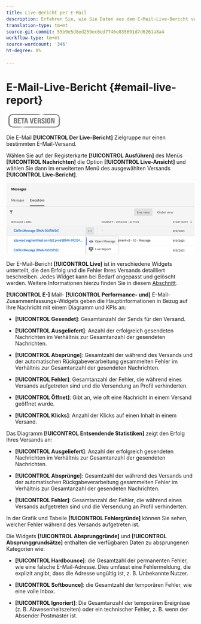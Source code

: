```yaml
---
title: Live-Bericht per E-Mail
description: Erfahren Sie, wie Sie Daten aus dem E-Mail-Live-Bericht verwenden
translation-type: tm+mt
source-git-commit: 55b9e5d8ed259ec6ed7746e835691d7d6261a8a4
workflow-type: tm+mt
source-wordcount: '346'
ht-degree: 8%

---
```


# E-Mail-Live-Bericht {#email-live-report}

![](../assets/do-not-localize/badge.png)

Die E-Mail **[!UICONTROL Der Live-Bericht]** Zielgruppe nur einen bestimmten E-Mail-Versand.

Wählen Sie auf der Registerkarte **[!UICONTROL Ausführen]** des Menüs **[!UICONTROL Nachrichten]** die Option **[!UICONTROL Live-Ansicht]** und wählen Sie dann im erweiterten Menü des ausgewählten Versands **[!UICONTROL Live-Bericht]**.

![](../assets/live_report.png)

Der E-Mail-Bericht **[!UICONTROL Live]** ist in verschiedene Widgets unterteilt, die den Erfolg und die Fehler Ihres Versands detailliert beschreiben. Jedes Widget kann bei Bedarf angepasst und gelöscht werden. Weitere Informationen hierzu finden Sie in diesem [Abschnitt](live-report.md#modify-dashboard).

**[!UICONTROL E-]** Mail- **[!UICONTROL Performance- und]** E-Mail-Zusammenfassungs-Widgets geben die Hauptinformationen in Bezug auf Ihre Nachricht mit einem Diagramm und KPIs an:

* **[!UICONTROL Gesendet]**: Gesamtanzahl der Sends für den Versand.

* **[!UICONTROL Ausgeliefert]**: Anzahl der erfolgreich gesendeten Nachrichten im Verhältnis zur Gesamtanzahl der gesendeten Nachrichten.

* **[!UICONTROL Absprünge]**: Gesamtzahl der während des Versands und der automatischen Rückgabeverarbeitung gesammelten Fehler im Verhältnis zur Gesamtanzahl der gesendeten Nachrichten.

* **[!UICONTROL Fehler]**: Gesamtanzahl der Fehler, die während eines Versands aufgetreten sind und die Versendung an Profil verhinderten.

* **[!UICONTROL Öffnet]**: Gibt an, wie oft eine Nachricht in einem Versand geöffnet wurde.

* **[!UICONTROL Klicks]**: Anzahl der Klicks auf einen Inhalt in einem Versand.

Das Diagramm **[!UICONTROL Entsendende Statistiken]** zeigt den Erfolg Ihres Versands an:

* **[!UICONTROL Ausgeliefert]**: Anzahl der erfolgreich gesendeten Nachrichten im Verhältnis zur Gesamtanzahl der gesendeten Nachrichten.

* **[!UICONTROL Absprünge]**: Gesamtzahl der während des Versands und der automatischen Rückgabeverarbeitung gesammelten Fehler im Verhältnis zur Gesamtanzahl der gesendeten Nachrichten.

* **[!UICONTROL Fehler]**: Gesamtanzahl der Fehler, die während eines Versands aufgetreten sind und die Versendung an Profil verhinderten.

In der Grafik und Tabelle **[!UICONTROL Fehlergründe]** können Sie sehen, welcher Fehler während des Versands aufgetreten ist.

Die Widgets **[!UICONTROL Absprunggründe]** und **[!UICONTROL Absprunggrundsätze]** enthalten die verfügbaren Daten zu absprungenen Kategorien wie:

* **[!UICONTROL Hardbounce]**: die Gesamtzahl der permanenten Fehler, wie eine falsche E-Mail-Adresse. Dies umfasst eine Fehlermeldung, die explizit angibt, dass die Adresse ungültig ist, z. B. Unbekannte Nutzer.

* **[!UICONTROL Softbounce]**: die Gesamtzahl der temporären Fehler, wie eine volle Inbox.

* **[!UICONTROL Ignoriert]**: Die Gesamtanzahl der temporären Ereignisse (z. B. Abwesenheitszeiten) oder ein technischer Fehler, z. B. wenn der Absender Postmaster ist.
